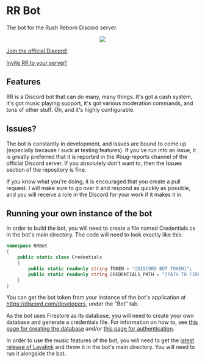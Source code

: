 # RR Bot
The bot for the Rush Reborn Discord server.

[//]: # (make sure that the shield is updated upon release, can't use rn since repo is private)
<p align="center">
    <a href="https://discord.gg/kThRDbMYqq" alt="Discord">
        <img src="https://img.shields.io/discord/504782676331331584" /></a>
</p>

[Join the official Discord!](https://discord.gg/kThRDbMYqq)

[Invite RR to your server!](https://discord.com/oauth2/authorize?client_id=817790099823525909&permissions=8&scope=bot)

## Features
RR is a Discord bot that can do many, many things. It's got a cash system, it's got music playing support, it's got various moderation commands, and tons of other stuff. Oh, and it's highly configurable.

## Issues?
The bot is constantly in development, and issues are bound to come up (especially because I suck at testing features). If you've run into an issue, it is greatly preferred that it is reported in the #bug-reports channel of the official Discord server. If you absolutely don't want to, then the Issues section of the repository is fine.

If you know what you're doing, it is encouraged that you create a pull request. I will make sure to go over it and respond as quickly as possible, and you will receive a role in the Discord for your work if it makes it in.

## Running your own instance of the bot
In order to build the bot, you will need to create a file named Credentials.cs in the bot's main directory. The code will need to look exactly like this:
```cs
namespace RRBot
{
    public static class Credentials
    {
        public static readonly string TOKEN = "[DISCORD BOT TOKEN]";
        public static readonly string CREDENTIALS_PATH = "[PATH TO FIRESTORE CREDENTIALS]";
    }
}
```
You can get the bot token from your instance of the bot's application at https://discord.com/developers, under the "Bot" tab. 

As the bot uses Firestore as its database, you will need to create your own database and generate a credentials file. For information on how to, see [this page for creating the database](https://firebase.google.com/docs/firestore/quickstart) and/or [this page for authentication](https://cloud.google.com/docs/authentication/getting-started#creating_a_service_account).

In order to use the music features of the bot, you will need to get the [latest release of Lavalink](https://github.com/freyacodes/Lavalink/releases) and throw it in the bot's main directory. You will need to run it alongside the bot.
